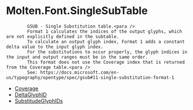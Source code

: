 ﻿  
# Molten.Font.SingleSubTable

            GSUB - Single Substitution table.<para />
            Format 1 calculates the indices of the output glyphs, which are not explicitly defined in the subtable. 
            To calculate an output glyph index, Format 1 adds a constant delta value to the input glyph index. 
            For the substitutions to occur properly, the glyph indices in the input and output ranges must be in the same order. 
            This format does not use the Coverage index that is returned from the Coverage table.<para />
            See: https://docs.microsoft.com/en-us/typography/opentype/spec/gsub#11-single-substitution-format-1
            
  
*  [Coverage](docs/Molten.Font/Molten/Font/SingleSubTable/Coverage.md)  
*  [DeltaGlyphID](docs/Molten.Font/Molten/Font/SingleSubTable/DeltaGlyphID.md)  
*  [SubstitudeGlyphIDs](docs/Molten.Font/Molten/Font/SingleSubTable/SubstitudeGlyphIDs.md)